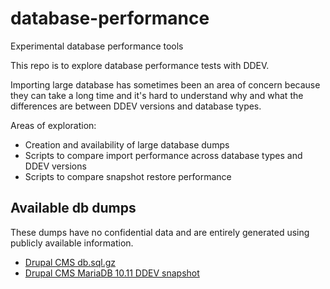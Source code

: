 # database-performance
Experimental database performance tools

This repo is to explore database performance tests with DDEV.

Importing large database has sometimes been an area of concern because they can take a long time and it's hard to understand why and what the differences are between DDEV versions and database types.

Areas of exploration:
* Creation and availability of large database dumps
* Scripts to compare import performance across database types and DDEV versions
* Scripts to compare snapshot restore performance


## Available db dumps

These dumps have no confidential data and are entirely generated using publicly available information.

* [Drupal CMS db.sql.gz](https://drive.google.com/file/d/1eOTsh_lJ7cpGbVDkyu_kgderzh2DfWM3/view?usp=sharing)
* [Drupal CMS MariaDB 10.11 DDEV snapshot](https://drive.google.com/file/d/1-UYSzfF_ybEFlLu6I4txbHGlWbiimo70/view?usp=sharing)

